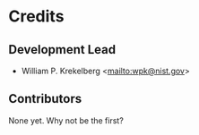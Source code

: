 # Credits

## Development Lead

- William P. Krekelberg \<<mailto:wpk@nist.gov>>

## Contributors

None yet. Why not be the first?
